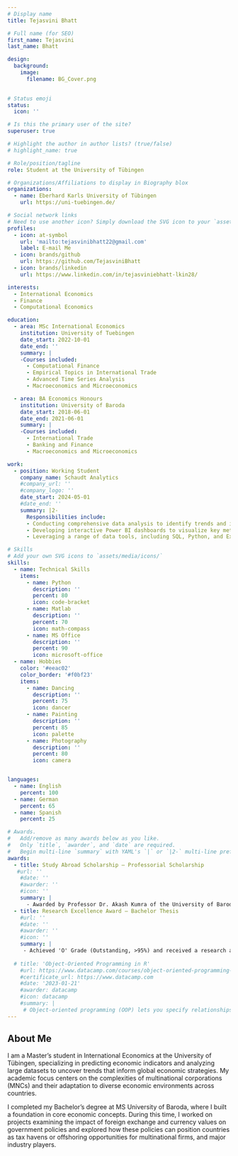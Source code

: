 ```yaml
---
# Display name
title: Tejasvini Bhatt

# Full name (for SEO)
first_name: Tejasvini
last_name: Bhatt

design:
  background:
    image:
      filename: BG_Cover.png
    

# Status emoji
status:
  icon: ''

# Is this the primary user of the site?
superuser: true

# Highlight the author in author lists? (true/false)
# highlight_name: true

# Role/position/tagline
role: Student at the University of Tübingen

# Organizations/Affiliations to display in Biography blox
organizations:
  - name: Eberhard Karls University of Tübingen
    url: https://uni-tuebingen.de/

# Social network links
# Need to use another icon? Simply download the SVG icon to your `assets/media/icons/` folder.
profiles:
  - icon: at-symbol
    url: 'mailto:tejasvinibhatt22@gmail.com'
    label: E-mail Me
  - icon: brands/github
    url: https://github.com/TejasviniBhatt
  - icon: brands/linkedin
    url: https://www.linkedin.com/in/tejasviniebhatt-lkin28/

interests:
  - International Economics
  - Finance
  - Computational Economics

education:
  - area: MSc International Economics
    institution: University of Tuebingen 
    date_start: 2022-10-01
    date_end: ''
    summary: |
    -Courses included:
      - Computational Finance
      - Empirical Topics in International Trade
      - Advanced Time Series Analysis
      - Macroeconomics and Microeconomics

  - area: BA Economics Honours
    institution: University of Baroda 
    date_start: 2018-06-01
    date_end: 2021-06-01
    summary: |
    -Courses included:
      - International Trade
      - Banking and Finance
      - Macroeconomics and Microeconomics

work:
  - position: Working Student 
    company_name: Schaudt Analytics
    #company_url: ''
    #company_logo: ''
    date_start: 2024-05-01
    #date_end: ''
    summary: |2-
      Responsibilities include:
      - Conducting comprehensive data analysis to identify trends and improve efficiency across various projects.
      - Developing interactive Power BI dashboards to visualize key metrics and support data-driven decision-making.
      - Leveraging a range of data tools, including SQL, Python, and Excel, to extract, manipulate, and analyze data, ensuring robust and actionable insights for diverse operational needs.

# Skills
# Add your own SVG icons to `assets/media/icons/`
skills:
  - name: Technical Skills
    items:
      - name: Python
        description: ''
        percent: 80
        icon: code-bracket
      - name: Matlab
        description: ''
        percent: 70
        icon: math-compass
      - name: MS Office
        description: ''
        percent: 90
        icon: microsoft-office
  - name: Hobbies
    color: '#eeac02'
    color_border: '#f0bf23'
    items:
      - name: Dancing
        description: ''
        percent: 75
        icon: dancer
      - name: Painting
        description: ''
        percent: 85
        icon: palette
      - name: Photography
        description: ''
        percent: 80
        icon: camera


languages:
  - name: English
    percent: 100
  - name: German
    percent: 65
  - name: Spanish
    percent: 25

# Awards.
#   Add/remove as many awards below as you like.
#   Only `title`, `awarder`, and `date` are required.
#   Begin multi-line `summary` with YAML's `|` or `|2-` multi-line prefix and indent 2 spaces below.
awards:
  - title: Study Abroad Scholarship — Professorial Scholarship
   #url: ''
    #date: ''
    #awarder: ''
    #icon: ''
    summary: |
      - Awarded by Professor Dr. Akash Kumra of the University of Baroda for academic exellence, INR 500,000 (€5,600)
  - title: Research Excellence Award — Bachelor Thesis
    #url: ''
    #date: ''
    #awarder: ''
    #icon: ''
    summary: |
     - Achieved 'O' Grade (Outstanding, >95%) and received a research award from a jury of esteemed Economics professors for exemplary research conducted during the Bachelor's thesis.
      
  # title: 'Object-Oriented Programming in R'
    #url: https://www.datacamp.com/courses/object-oriented-programming-with-s3-and-r6-in-r
    #certificate_url: https://www.datacamp.com
    #date: '2023-01-21'
    #awarder: datacamp
    #icon: datacamp
    #summary: |
     # Object-oriented programming (OOP) lets you specify relationships between functions and the objects that they can act on, helping you manage complexity in your code. This is an intermediate level course, providing an introduction to OOP, using the S3 and R6 systems. S3 is a great day-to-day R programming tool that simplifies some of the functions that you write. R6 is especially useful for industry-specific analyses, working with web APIs, and building GUIs.
---
```


## About Me

I am a Master’s student in International Economics at the University of Tübingen, specializing in predicting economic indicators and analyzing large datasets to uncover trends that inform global economic strategies. My academic focus centers on the complexities of multinational corporations (MNCs) and their adaptation to diverse economic environments across countries.

I completed my Bachelor’s degree at MS University of Baroda, where I built a foundation in core economic concepts. During this time, I worked on projects examining the impact of foreign exchange and currency values on government policies and explored how these policies can position countries as tax havens or offshoring opportunities for multinational firms, and major industry players.